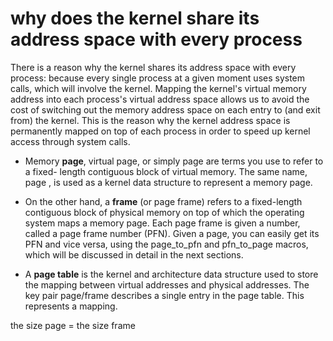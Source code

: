 # why does the kernel share its address space with every process


There is a reason why the kernel shares its address space with every process: because every
single process at a given moment uses system calls, which will involve the kernel. Mapping
the kernel's virtual memory address into each process's virtual address space allows us to
avoid the cost of switching out the memory address space on each entry to (and exit from)
the kernel. This is the reason why the kernel address space is permanently mapped on top
of each process in order to speed up kernel access through system calls.

- Memory **page**, virtual page, or simply page are terms you use to refer to a fixed-
length contiguous block of virtual memory. The same name, page , is used as a
kernel data structure to represent a memory page.

- On the other hand, a **frame** (or page frame) refers to a fixed-length contiguous
block of physical memory on top of which the operating system maps a memory
page. Each page frame is given a number, called a page frame number (PFN).
Given a page, you can easily get its PFN and vice versa, using the page_to_pfn
and pfn_to_page macros, which will be discussed in detail in the next sections.

- A **page table** is the kernel and architecture data structure used to store the
mapping between virtual addresses and physical addresses. The key pair
page/frame describes a single entry in the page table. This represents a mapping.



the size page = the size frame
